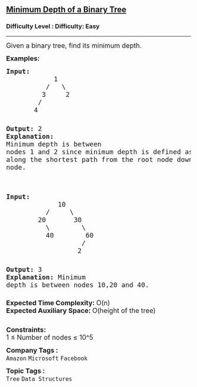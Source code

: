 <h2><a href="https://www.geeksforgeeks.org/problems/minimum-depth-of-a-binary-tree/1?page=1&difficulty=Easy&status=unsolved&sortBy=latest">Minimum Depth of a Binary Tree</a></h2><h3>Difficulty Level : Difficulty: Easy</h3><hr><div class="problems_problem_content__Xm_eO"><p><span style="font-size: 18px;">Given a binary tree, find its minimum depth.</span></p>
<p><strong><span style="font-size: 18px;">Examples:</span></strong></p>
<pre><span style="font-size: 18px;"><strong>Input:</strong>
            1
          /   \
         3     2
        /
       4           </span>

<span style="font-size: 18px;"><strong>Output:</strong> 2</span>
<span style="font-size: 18px;"><strong>Explanation: </strong></span><span style="font-size: 18px;">Minimum depth is between nodes 1 and 2 since minimum depth is defined as  the number of nodes along the shortest path from the root node down to the nearest leaf node.</span></pre>
<p>&nbsp;</p>
<pre><span style="font-size: 18px;"><strong>Input:</strong>
             10
          /     \
        20       30
          \        \   
          40        60 
                   /
                  2 </span>

<span style="font-size: 18px;"><strong>Output: </strong>3</span>
<span style="font-size: 18px;"><strong>Explanation:</strong>
Minimum depth is between nodes 10,20 and 40.</span>&nbsp;</pre>
<p><span style="font-size: 18px;"><strong>Expected Time Complexity: </strong>O(n)<br><strong>Expected Auxiliary Space: </strong>O(height of the tree)</span><br>&nbsp;</p>
<p><span style="font-size: 18px;"><strong>Constraints:</strong><br>1 ≤ Number of nodes ≤ 10^5</span></p></div><p><span style=font-size:18px><strong>Company Tags : </strong><br><code>Amazon</code>&nbsp;<code>Microsoft</code>&nbsp;<code>Facebook</code>&nbsp;<br><p><span style=font-size:18px><strong>Topic Tags : </strong><br><code>Tree</code>&nbsp;<code>Data Structures</code>&nbsp;